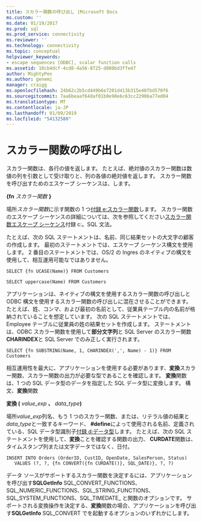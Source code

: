 ```yaml
---
title: スカラー関数の呼び出し |Microsoft Docs
ms.custom: ''
ms.date: 01/19/2017
ms.prod: sql
ms.prod_service: connectivity
ms.reviewer: ''
ms.technology: connectivity
ms.topic: conceptual
helpviewer_keywords:
- escape sequences [ODBC], scalar function calls
ms.assetid: 10cb4dcf-4cd8-4a56-8725-d080bd3ffe47
author: MightyPen
ms.author: genemi
manager: craigg
ms.openlocfilehash: 24b62c2b5cd449b6e7201d413b315e48fbd570f6
ms.sourcegitcommit: 7aa6beaaf64daf01b0e98e6c63cc22906a77ed04
ms.translationtype: MT
ms.contentlocale: ja-JP
ms.lasthandoff: 01/09/2019
ms.locfileid: "54132580"
---
```

# <a name="scalar-function-calls"></a>スカラー関数の呼び出し
スカラー関数は、各行の値を返します。 たとえば、絶対値のスカラー関数は数値の列を引数として受け取りと、列の各値の絶対値を返します。 スカラー関数を呼び出すためのエスケープ シーケンスは、します。  
  
 **{fn** _スカラー関数_ **}**  
  
 場所*スカラー関数*に示す関数の 1 つ[付録 e:スカラー関数](../../../odbc/reference/appendixes/appendix-e-scalar-functions.md)します。 スカラー関数のエスケープ シーケンスの詳細については、次を参照してください[スカラー関数エスケープ シーケンス](../../../odbc/reference/appendixes/scalar-function-escape-sequence.md)付録 c:。SQL 文法。  
  
 たとえば、次の SQL ステートメントは、名前、同じ結果セットの大文字の顧客の作成します。 最初のステートメントでは、エスケープ シーケンス構文を使用します。 2 番目のステートメントでは、OS/2 の Ingres のネイティブの構文を使用して、相互運用可能なではありません。  
  
```  
SELECT {fn UCASE(Name)} FROM Customers  
  
SELECT uppercase(Name) FROM Customers  
```  
  
 アプリケーションは、ネイティブの構文を使用するスカラー関数の呼び出しと ODBC 構文を使用するスカラー関数の呼び出しに混在させることができます。 たとえば、姓、コンマ、および最初の名前として、従業員テーブル内の名前が格納されていることを想定しています。 次の SQL ステートメントでは、Employee テーブルに従業員の姓の結果セットを作成します。 ステートメントは、ODBC スカラー関数を使用して**部分文字列**と SQL Server のスカラー関数**CHARINDEX**と SQL Server でのみ正しく実行されます。  
  
```  
SELECT {fn SUBSTRING(Name, 1, CHARINDEX(',', Name) - 1)} FROM Customers  
```  
  
 相互運用性を最大に、アプリケーションを使用する必要があります、**変換**スカラー関数、スカラー関数の出力が必要な型であることを確認します。 **変換**関数は、1 つの SQL データ型のデータを指定した SQL データ型に変換します。 構文、**変換**関数  
  
 **変換 (** _value_exp_ **、** _data_type_**)**  
  
 場所*value_exp*列名、もう 1 つのスカラー関数、または、リテラル値の結果と*data_type*と一致するキーワード、 **#define**によって使用される名前、定義されている、SQL データ型識別子[付録 d:データ型](../../../odbc/reference/appendixes/appendix-d-data-types.md)します。 たとえば、次の SQL ステートメントを使用して、**変換**ことを確認する関数の出力、 **CURDATE**関数は、タイムスタンプ列または文字データではなく、日付。  
  
```  
INSERT INTO Orders (OrderID, CustID, OpenDate, SalesPerson, Status)  
   VALUES (?, ?, {fn CONVERT({fn CURDATE()}, SQL_DATE)}, ?, ?)  
```  
  
 データ ソースがサポートするスカラー関数を決定するには、アプリケーションを呼び出す**SQLGetInfo** SQL_CONVERT_FUNCTIONS、SQL_NUMERIC_FUNCTIONS、SQL_STRING_FUNCTIONS、SQL_SYSTEM_FUNCTIONS、SQL_TIMEDATE_ と関数のオプションです。 サポートされる変換操作を決定する、**変換**関数の場合、アプリケーションを呼び出す**SQLGetInfo** SQL_CONVERT でを起動するオプションのいずれかにします。
